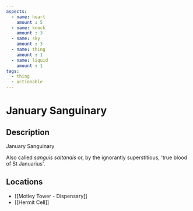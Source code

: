 ```yaml
---
aspects: 
  - name: heart
    amount : 5
  - name: knock
    amount : 3
  - name: sky
    amount : 3
  - name: thing
    amount : 1
  - name: liquid
    amount : 1
tags:
  - thing
  - actionable
---
```


# January Sanguinary

## Description
January Sanguinary

Also called <i>sanguis saltandis</i> or, by the ignorantly superstitious, 'true blood of St Januarius'.
## Locations
- [[Motley Tower - Dispensary]]
- [[Hermit Cell]]